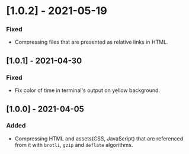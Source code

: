 # [1.0.2] - 2021-05-19

### Fixed

- Compressing files that are presented as relative links in HTML.

## [1.0.1] - 2021-04-30

### Fixed

- Fix color of time in terminal's output on yellow background.

## [1.0.0] - 2021-04-05

### Added

- Compressing HTML and assets(CSS, JavaScript) that are referenced from it with `brotli`, `gzip` and `deflate` algorithms.
